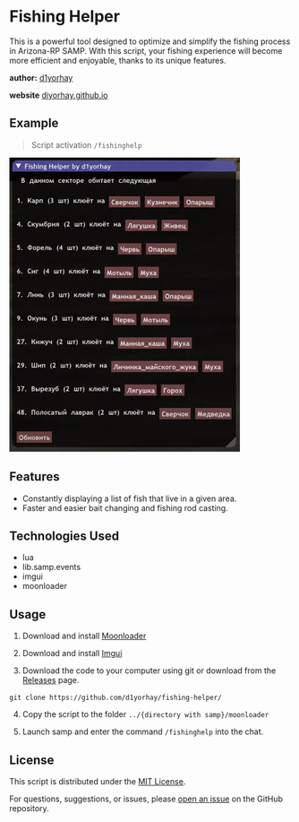 # Fishing Helper

This is a powerful tool designed to optimize and simplify the fishing process in Arizona-RP SAMP. With this script, your fishing experience will become more efficient and enjoyable, thanks to its unique features.

**author:** [d1yorhay](https://github.com/d1yorhay)

**website** [diyorhay.github.io](https://d1yorhay.github.io/)
## Example

> Script activation `/fishinghelp`
> 
![scr-1](https://github.com/d1yorhay/fishing-helper/raw/main/screenshots/scr-1.png)

## Features
- Constantly displaying a list of fish that live in a given area.
- Faster and easier bait changing and fishing rod casting.

## Technologies Used
- lua
- lib.samp.events
- imgui
- moonloader

## Usage

1. Download and install [Moonloader](https://www.blast.hk/threads/13305/)

2. Download and install [Imgui](https://www.blast.hk/threads/19292/)

3. Download the code to your computer using git or download from the [Releases](https://github.com/d1yorhay/fishing-helper/releases) page.
```
git clone https://github.com/d1yorhay/fishing-helper/
```

4. Copy the script to the folder `../{directory with samp}/moonloader`

5. Launch samp and enter the command `/fishinghelp` into the chat.

## License
This script is distributed under the [MIT License](LICENSE).

For questions, suggestions, or issues, please [open an issue](https://github.com/d1yorhay/fishing-helper/issues) on the GitHub repository.
